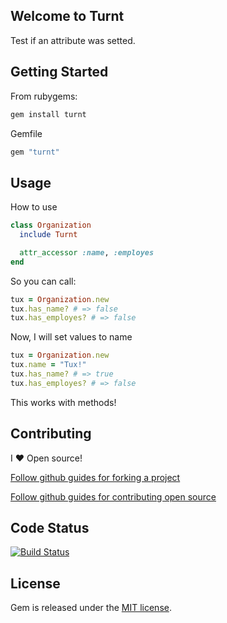 ## Welcome to Turnt

Test if an attribute was setted.

## Getting Started

From rubygems:

```ruby
gem install turnt
```

Gemfile

```ruby
gem "turnt"
```


## Usage

How to use
```ruby
class Organization
  include Turnt

  attr_accessor :name, :employes
end
```

So you can call:

```ruby
tux = Organization.new
tux.has_name? # => false
tux.has_employes? # => false
```

Now, I will set values to name

```ruby
tux = Organization.new
tux.name = "Tux!"
tux.has_name? # => true
tux.has_employes? # => false
```

This works with methods!

## Contributing

I :heart: Open source!

[Follow github guides for forking a project](https://guides.github.com/activities/forking/)

[Follow github guides for contributing open source](https://guides.github.com/activities/contributing-to-open-source/#contributing)

## Code Status

[![Build Status](https://travis-ci.org/vgsantoniazzi/turnt.svg?branch=master)](https://travis-ci.org/vgsantoniazzi/turnt)

## License

Gem is released under the [MIT license](http://opensource.org/licenses/MIT).
